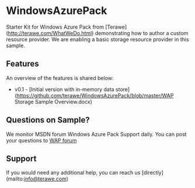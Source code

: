 WindowsAzurePack
================
Starter Kit for Windows Azure Pack from [Terawe] (http://terawe.com/WhatWeDo.html) demonstrating how to author a custom resource provider. We are enabling a basic storage resource provider in this sample.

Features
-------
An overview of the features is shared below:
* v0.1 - [Initial version with in-memory data store] (https://github.com/terawe/WindowsAzurePack/blob/master/WAP Storage Sample Overview.docx)

Questions on Sample?
-------
We monitor MSDN forum Windows Azure Pack Support daily. You can post your questions to [WAP forum](http://social.msdn.microsoft.com/Forums/windowsazure/en-US/home?forum=windowsazurepack)

Support
-------
If you would need any additional help, you can reach us [directly] (mailto:info@terawe.com)
